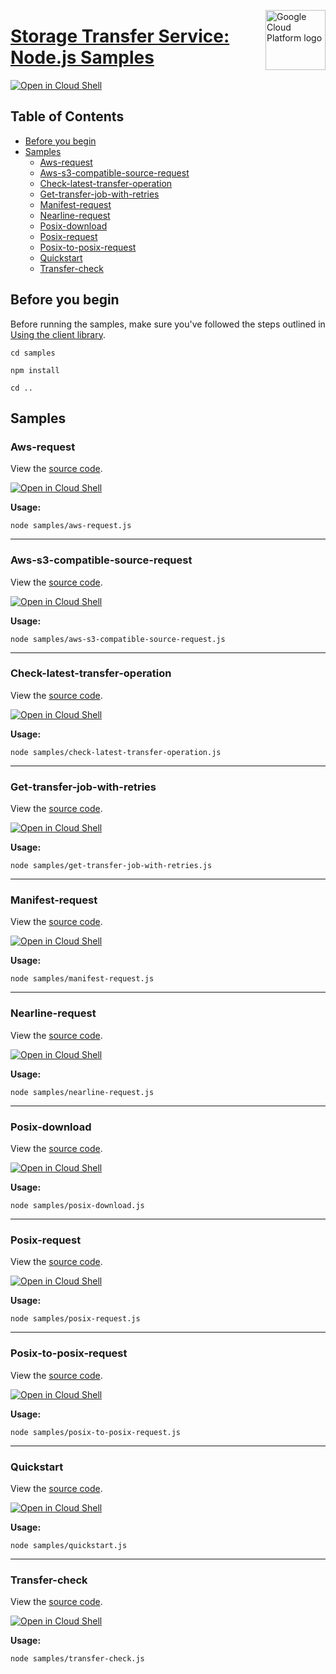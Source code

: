[//]: # "This README.md file is auto-generated, all changes to this file will be lost."
[//]: # "To regenerate it, use `python -m synthtool`."
<img src="https://avatars2.githubusercontent.com/u/2810941?v=3&s=96" alt="Google Cloud Platform logo" title="Google Cloud Platform" align="right" height="96" width="96"/>

# [Storage Transfer Service: Node.js Samples](https://github.com/googleapis/nodejs-storage-transfer)

[![Open in Cloud Shell][shell_img]][shell_link]



## Table of Contents

* [Before you begin](#before-you-begin)
* [Samples](#samples)
  * [Aws-request](#aws-request)
  * [Aws-s3-compatible-source-request](#aws-s3-compatible-source-request)
  * [Check-latest-transfer-operation](#check-latest-transfer-operation)
  * [Get-transfer-job-with-retries](#get-transfer-job-with-retries)
  * [Manifest-request](#manifest-request)
  * [Nearline-request](#nearline-request)
  * [Posix-download](#posix-download)
  * [Posix-request](#posix-request)
  * [Posix-to-posix-request](#posix-to-posix-request)
  * [Quickstart](#quickstart)
  * [Transfer-check](#transfer-check)

## Before you begin

Before running the samples, make sure you've followed the steps outlined in
[Using the client library](https://github.com/googleapis/nodejs-storage-transfer#using-the-client-library).

`cd samples`

`npm install`

`cd ..`

## Samples



### Aws-request

View the [source code](https://github.com/googleapis/nodejs-storage-transfer/blob/main/samples/aws-request.js).

[![Open in Cloud Shell][shell_img]](https://console.cloud.google.com/cloudshell/open?git_repo=https://github.com/googleapis/nodejs-storage-transfer&page=editor&open_in_editor=samples/aws-request.js,samples/README.md)

__Usage:__


`node samples/aws-request.js`


-----




### Aws-s3-compatible-source-request

View the [source code](https://github.com/googleapis/nodejs-storage-transfer/blob/main/samples/aws-s3-compatible-source-request.js).

[![Open in Cloud Shell][shell_img]](https://console.cloud.google.com/cloudshell/open?git_repo=https://github.com/googleapis/nodejs-storage-transfer&page=editor&open_in_editor=samples/aws-s3-compatible-source-request.js,samples/README.md)

__Usage:__


`node samples/aws-s3-compatible-source-request.js`


-----




### Check-latest-transfer-operation

View the [source code](https://github.com/googleapis/nodejs-storage-transfer/blob/main/samples/check-latest-transfer-operation.js).

[![Open in Cloud Shell][shell_img]](https://console.cloud.google.com/cloudshell/open?git_repo=https://github.com/googleapis/nodejs-storage-transfer&page=editor&open_in_editor=samples/check-latest-transfer-operation.js,samples/README.md)

__Usage:__


`node samples/check-latest-transfer-operation.js`


-----




### Get-transfer-job-with-retries

View the [source code](https://github.com/googleapis/nodejs-storage-transfer/blob/main/samples/get-transfer-job-with-retries.js).

[![Open in Cloud Shell][shell_img]](https://console.cloud.google.com/cloudshell/open?git_repo=https://github.com/googleapis/nodejs-storage-transfer&page=editor&open_in_editor=samples/get-transfer-job-with-retries.js,samples/README.md)

__Usage:__


`node samples/get-transfer-job-with-retries.js`


-----




### Manifest-request

View the [source code](https://github.com/googleapis/nodejs-storage-transfer/blob/main/samples/manifest-request.js).

[![Open in Cloud Shell][shell_img]](https://console.cloud.google.com/cloudshell/open?git_repo=https://github.com/googleapis/nodejs-storage-transfer&page=editor&open_in_editor=samples/manifest-request.js,samples/README.md)

__Usage:__


`node samples/manifest-request.js`


-----




### Nearline-request

View the [source code](https://github.com/googleapis/nodejs-storage-transfer/blob/main/samples/nearline-request.js).

[![Open in Cloud Shell][shell_img]](https://console.cloud.google.com/cloudshell/open?git_repo=https://github.com/googleapis/nodejs-storage-transfer&page=editor&open_in_editor=samples/nearline-request.js,samples/README.md)

__Usage:__


`node samples/nearline-request.js`


-----




### Posix-download

View the [source code](https://github.com/googleapis/nodejs-storage-transfer/blob/main/samples/posix-download.js).

[![Open in Cloud Shell][shell_img]](https://console.cloud.google.com/cloudshell/open?git_repo=https://github.com/googleapis/nodejs-storage-transfer&page=editor&open_in_editor=samples/posix-download.js,samples/README.md)

__Usage:__


`node samples/posix-download.js`


-----




### Posix-request

View the [source code](https://github.com/googleapis/nodejs-storage-transfer/blob/main/samples/posix-request.js).

[![Open in Cloud Shell][shell_img]](https://console.cloud.google.com/cloudshell/open?git_repo=https://github.com/googleapis/nodejs-storage-transfer&page=editor&open_in_editor=samples/posix-request.js,samples/README.md)

__Usage:__


`node samples/posix-request.js`


-----




### Posix-to-posix-request

View the [source code](https://github.com/googleapis/nodejs-storage-transfer/blob/main/samples/posix-to-posix-request.js).

[![Open in Cloud Shell][shell_img]](https://console.cloud.google.com/cloudshell/open?git_repo=https://github.com/googleapis/nodejs-storage-transfer&page=editor&open_in_editor=samples/posix-to-posix-request.js,samples/README.md)

__Usage:__


`node samples/posix-to-posix-request.js`


-----




### Quickstart

View the [source code](https://github.com/googleapis/nodejs-storage-transfer/blob/main/samples/quickstart.js).

[![Open in Cloud Shell][shell_img]](https://console.cloud.google.com/cloudshell/open?git_repo=https://github.com/googleapis/nodejs-storage-transfer&page=editor&open_in_editor=samples/quickstart.js,samples/README.md)

__Usage:__


`node samples/quickstart.js`


-----




### Transfer-check

View the [source code](https://github.com/googleapis/nodejs-storage-transfer/blob/main/samples/transfer-check.js).

[![Open in Cloud Shell][shell_img]](https://console.cloud.google.com/cloudshell/open?git_repo=https://github.com/googleapis/nodejs-storage-transfer&page=editor&open_in_editor=samples/transfer-check.js,samples/README.md)

__Usage:__


`node samples/transfer-check.js`






[shell_img]: https://gstatic.com/cloudssh/images/open-btn.png
[shell_link]: https://console.cloud.google.com/cloudshell/open?git_repo=https://github.com/googleapis/nodejs-storage-transfer&page=editor&open_in_editor=samples/README.md
[product-docs]: https://cloud.google.com/storage-transfer/
